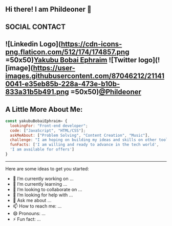 Hi there! I am Phildeoner 👋
---
SOCIAL CONTACT
---
![Linkedin Logo](https://cdn-icons-png.flaticon.com/512/174/174857.png =50x50)[Yakubu Bobai Ephraim](https://www.linkedin.com/in/yakubu-bobai-ephraim) ![Twitter logo](![image](https://user-images.githubusercontent.com/87046212/211410041-e35eb85b-228a-473e-b10b-833a31b5b491.png =50x50)[@Phildeoner](https://twitter.com/Phildeone?t=unuPgueZnf3fNfP5JqnRpg&s=09)
---
A Little More About Me:
---
```javascript
const yakubuBobaiEphraim= {
  lookingFor: "Front-end developer";
  code: ["JavaScript", "HTML/CSS"];
  askMeAbout: ["Problem Solving", "Content Creation", "Music"],
  challenge: "I am hoping on building my ideas and skills on other tools like React and Ruby",
  funFacts: ['I am willing and ready to advance in the tech world', 
  'I am available for offers']
}
```
---
Here are some ideas to get you started:

- 🔭 I’m currently working on ...
- 🌱 I’m currently learning ...
- 👯 I’m looking to collaborate on ...
- 🤔 I’m looking for help with ...
- 💬 Ask me about ...
- 📫 How to reach me: ...
- 😄 Pronouns: ...
- ⚡ Fun fact: ...
